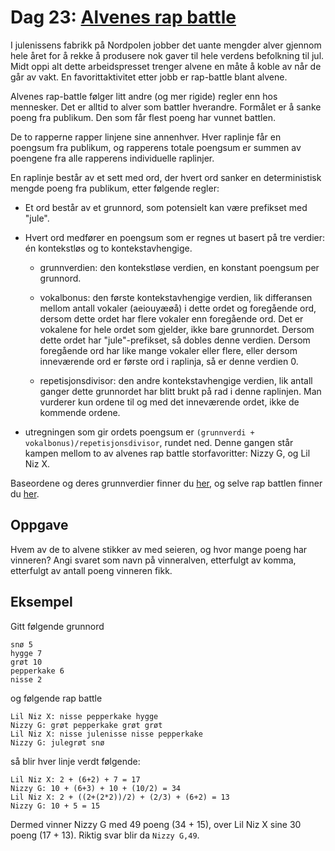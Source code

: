 # Dag 23: [Alvenes rap battle]()

I julenissens fabrikk på Nordpolen jobber det uante mengder alver gjennom hele året for å rekke å produsere nok gaver til hele verdens befolkning til jul. Midt oppi alt dette arbeidspresset trenger alvene en måte å koble av når de går av vakt. En favorittaktivitet etter jobb er rap-battle blant alvene.

Alvenes rap-battle følger litt andre (og mer rigide) regler enn hos mennesker. Det er alltid to alver som battler hverandre. Formålet er å sanke poeng fra publikum. Den som får flest poeng har vunnet battlen.

De to rapperne rapper linjene sine annenhver. Hver raplinje får en poengsum fra publikum, og rapperens totale poengsum er summen av poengene fra alle rapperens individuelle raplinjer.

En raplinje består av et sett med ord, der hvert ord sanker en deterministisk mengde poeng fra publikum, etter følgende regler:

* Et ord består av et grunnord, som potensielt kan være prefikset med "jule".

* Hvert ord medfører en poengsum som er regnes ut basert på tre verdier: én kontekstløs og to kontekstavhengige.

    * grunnverdien: den kontekstløse verdien, en konstant poengsum per grunnord.

    * vokalbonus: den første kontekstavhengige verdien, lik differansen mellom antall vokaler (aeiouyæøå) i dette ordet og foregående ord, dersom dette ordet har flere vokaler enn foregående ord. Det er vokalene for hele ordet som gjelder, ikke bare grunnordet. Dersom dette ordet har "jule"-prefikset, så dobles denne verdien. Dersom foregående ord har like mange vokaler eller flere, eller dersom inneværende ord er første ord i raplinja, så er denne verdien 0.

    * repetisjonsdivisor: den andre kontekstavhengige verdien, lik antall ganger dette grunnordet har blitt brukt på rad i denne raplinjen. Man vurderer kun ordene til og med det inneværende ordet, ikke de kommende ordene.

* utregningen som gir ordets poengsum er `(grunnverdi + vokalbonus)/repetisjonsdivisor`, rundet ned.
Denne gangen står kampen mellom to av alvenes rap battle storfavoritter: Nizzy G, og Lil Niz X.

Baseordene og deres grunnverdier finner du [her](basewords.txt), og selve rap battlen finner du [her](rap_battle.txt).


## Oppgave

Hvem av de to alvene stikker av med seieren, og hvor mange poeng har vinneren? Angi svaret som navn på vinneralven, etterfulgt av komma, etterfulgt av antall poeng vinneren fikk.


## Eksempel

Gitt følgende grunnord

```
snø 5
hygge 7
grøt 10
pepperkake 6
nisse 2
```

og følgende rap battle

```
Lil Niz X: nisse pepperkake hygge
Nizzy G: grøt pepperkake grøt grøt
Lil Niz X: nisse julenisse nisse pepperkake
Nizzy G: julegrøt snø
```

så blir hver linje verdt følgende:

```
Lil Niz X: 2 + (6+2) + 7 = 17
Nizzy G: 10 + (6+3) + 10 + (10/2) = 34
Lil Niz X: 2 + ((2+(2*2))/2) + (2/3) + (6+2) = 13
Nizzy G: 10 + 5 = 15
```

Dermed vinner Nizzy G med 49 poeng (34 + 15), over Lil Niz X sine 30 poeng (17 + 13). Riktig svar blir da `Nizzy G,49`.